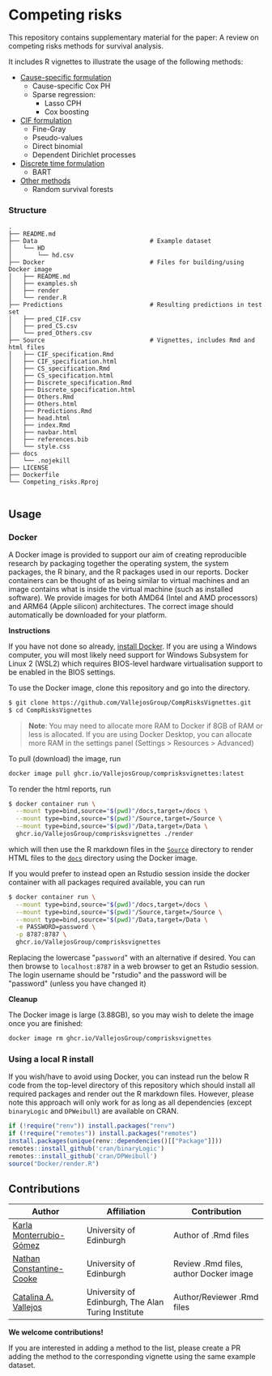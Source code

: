 # Competing risks

This repository contains supplementary material for the paper: A review on
competing risks methods for survival analysis.

It includes R vignettes to illustrate the usage of the following methods:

* [Cause-specific formulation](https://github.com/VallejosGroup/blob/main/Source/CS_specification.Rmd)
  + Cause-specific Cox PH
  + Sparse regression:
     - Lasso CPH
     - Cox boosting
* [CIF formulation](https://github.com/VallejosGroup/CompRisksVignettes/blob/main/Source/CIF_specification.Rmd)
  + Fine-Gray
  + Pseudo-values
  + Direct binomial
  + Dependent Dirichlet processes
* [Discrete time formulation](https://github.com/VallejosGroup/CompRisksVignettes/blob/main/Source/Discrete_specification.Rmd)
  + BART
* [Other methods](https://github.com/VallejosGroup/CompRisksVignettes/blob/main/Source/Others.Rmd)
  + Random survival forests

### Structure

```
.
├── README.md                       
├── Data                               # Example dataset
│   └── HD                   
│       └── hd.csv        
├── Docker                             # Files for building/using Docker image
│   ├── README.md
│   ├── examples.sh
│   ├── render
│   └── render.R
├── Predictions                        # Resulting predictions in test set
│   ├── pred_CIF.csv
│   ├── pred_CS.csv
│   └── pred_Others.csv
├── Source                             # Vignettes, includes Rmd and html files
│   ├── CIF_specification.Rmd
│   ├── CIF_specification.html
│   ├── CS_specification.Rmd
│   ├── CS_specification.html
│   ├── Discrete_specification.Rmd
│   ├── Discrete_specification.html
│   ├── Others.Rmd
│   ├── Others.html
│   ├── Predictions.Rmd
│   ├── head.html
│   ├── index.Rmd
│   ├── navbar.html
│   ├── references.bib
│   └── style.css
├── docs
│   └── .nojekill
├── LICENSE
├── Dockerfile
└── Competing_risks.Rproj
   

```

## Usage

### Docker

A Docker image is provided to support our aim of creating reproducible research
by packaging together the operating system, the system packages, the R binary,
and the R packages used in our reports. Docker containers can be thought of as
being similar to virtual machines and an image contains what is inside the
virtual machine (such as installed software). We provide images for both AMD64
(Intel and AMD processors) and ARM64 (Apple silicon) architectures. The correct
image should automatically be downloaded for your platform.   

**Instructions**

If you have not done so already, [install Docker](https://www.docker.com). If
you are using a Windows computer, you will most likely need support for Windows
Subsystem for Linux 2 (WSL2) which requires BIOS-level hardware virtualisation
support to be enabled in the BIOS settings. 

To use the Docker image, clone this repository and go into the directory.

``` bash
$ git clone https://github.com/VallejosGroup/CompRisksVignettes.git
$ cd CompRisksVignettes
```

> **Note**: You may need to allocate more RAM to Docker if 8GB of RAM or less 
is allocated. If you are using Docker Desktop, you can allocate more RAM in the
settings panel (Settings > Resources > Advanced)

To pull (download) the image, run

``` bash
docker image pull ghcr.io/VallejosGroup/comprisksvignettes:latest
```

To render the html reports, run

``` bash
$ docker container run \
  --mount type=bind,source="$(pwd)"/docs,target=/docs \
  --mount type=bind,source="$(pwd)"/Source,target=/Source \
  --mount type=bind,source="$(pwd)"/Data,target=/Data \
  ghcr.io/VallejosGroup/comprisksvignettes ./render
```

which will then use the R markdown files in the [`Source`](Source) directory to
render HTML files to the [`docs`](docs) directory using the Docker image.

If you would prefer to instead open an Rstudio session inside the docker
container with all packages required available, you can run

``` bash
$ docker container run \
  --mount type=bind,source="$(pwd)"/docs,target=/docs \
  --mount type=bind,source="$(pwd)"/Source,target=/Source \
  --mount type=bind,source="$(pwd)"/Data,target=/Data \
  -e PASSWORD=password \
  -p 8787:8787 \
  ghcr.io/VallejosGroup/comprisksvignettes
```

Replacing the lowercase "`password`" with an alternative if desired. You can
then browse to `localhost:8787` in a web browser to get an Rstudio session. The
login username should be "rstudio" and the password will be "password" (unless
you have changed it)

**Cleanup**

The Docker image is large (3.88GB), so you may wish to delete the image once you
are finished:

``` bash
docker image rm ghcr.io/VallejosGroup/comprisksvignettes
```

### Using a local R install

If you wish/have to avoid using Docker, you can instead run the below R code
from the top-level directory of this repository which should install all
required packages and render out the R markdown files. However, please note this
approach will only work for as long as all dependencies (except `binaryLogic`
and `DPWeibull`) are available on CRAN.

``` R
if (!require("renv")) install.packages("renv")
if (!require("remotes")) install.packages("remotes")
install.packages(unique(renv::dependencies()[["Package"]]))
remotes::install_github('cran/binaryLogic')
remotes::install_github('cran/DPWeibull')
source("Docker/render.R")
```

## Contributions

| Author                    | Affiliation                                       | Contribution                                       |
| ------------------------- |---------------------------------------------------|--------------------------                          |
| [Karla Monterrubio-Gómez](https://github.com/KarlaMonterrubioG)| University of Edinburgh   | Author of .Rmd files                  |
| [Nathan Constantine-Cooke](https://github.com/nathansam)| University of Edinburgh | Review .Rmd files, author Docker image         |
| [Catalina A. Vallejos](https://github.com/catavallejos)| University of Edinburgh, The Alan Turing Institute| Author/Reviewer .Rmd files |

**We welcome contributions!**

If you are interested in adding a method to the list, please create a PR adding the method to the corresponding vignette using the same example dataset.
